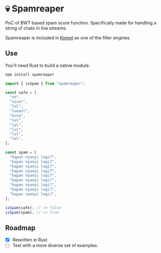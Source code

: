 # 💀 Spamreaper

PoC of BWT based spam score function. Specifically made for handling a string of chats in live streams.

Spamreaper is included in [Komet](https://github.com/holodata/komet) as one of the filter engines.

## Use

You'll need Rust to build a native module.

```bash
npm install spamreaper
```

```js
import { isSpam } from "spamreaper";

const safe = [
  "oh",
  "nice!",
  "lol",
  "looool",
  "kusa",
  "lol",
  "lol",
  "lol",
  "lol",
  "lol",
];

const spam = [
  "kapan nyanyi lagi?",
  "kapan nyanyi lagi?",
  "kapan nyanyi lagi?",
  "kapan nyanyi lagi?",
  "kapan nyanyi lagi?",
  "kapan nyanyi lagi?",
  "kapan nyanyi lagi?",
  "kapan nyanyi lagi?",
  "kapan nyanyi lagi?",
];

isSpam(safe); // => false
isSpam(spam); // => true
```

## Roadmap

- [x] Rewritten in Rust
- [ ] Test with a more diverse set of examples.
